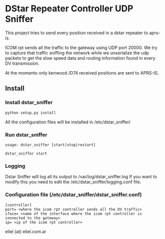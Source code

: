# DStar Repeater Controller UDP Sniffer

This project tries to send every position received in a dstar repeater to aprs-is.

ICOM rpt sends all the traffic to the gateway using UDP port 20000.
We try to capture that traffic sniffing the network while we unserialize the udp packets to get
the slow speed data and routing information found in every DV transmission.

At the momento only kenwood /D74 received positions are sent to APRS-IS.

## Install
### Install dstar_sniffer
```shell
python setup.py install
```
All the configuration files will be installed in /etc/dstar_sniffer/

### Run dstar_sniffer
```shell
usage: dstar_sniffer [start|stop|restart]
```

```shell
dstar_sniffer start
```
### Logging
Dstar Sniffer will log all its output to /var/log/dstar_sniffer.log
If you want to modify this you need to edit the /etc/dstar_sniffer/logging.conf file.

### Configuration file (/etc/dstar_sniffer/dstar_sniffer.conf)
```
[controller]
port= <where the icom rpt controller sends all the DV traffic>
iface= <name of the interface where the icom rpt controller is connected to the gateway>
ip= <ip of the icom rpt controller>
```

eliel (at) eliel.com.ar
